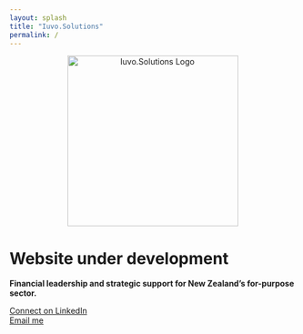 ```yaml
---
layout: splash
title: "Iuvo.Solutions"
permalink: /
---
```


<p align="center">
  <img src="/iuvo-site/assets/images/20250425logo.png" alt="Iuvo.Solutions Logo" width="300">
</p>

# Website under development

**Financial leadership and strategic support for New Zealand’s for-purpose sector.**

[Connect on LinkedIn](https://www.linkedin.com/in/chris-davidson-aa92a58/)  
[Email me](mailto:chris.davidson@iuvo.solutions)
